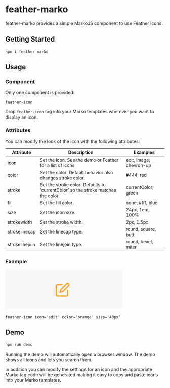 # feather-marko
feather-marko provides a simple MarkoJS component to use Feather icons.

## Getting Started
```
npm i feather-marko
```

## Usage

### Component
Only one component is provided:
```
feather-icon
```
Drop `feather-icon` tag into your Marko templates wherever you want to display an icon.

### Attributes
You can modify the look of the icon with the following attributes:

Attribute | Description | Examples
------------ | ------------- | -----------
icon | Set the icon. See the demo or Feather for a list of icons. | edit, image, chevron-up
color | Set the color. Default behavior also changes stroke color. | #444, red
stroke | Set the stroke color. Defaults to 'currentColor' so the stroke matches the color. | currentColor, green
fill | Set the fill color. | none, #fff, blue
size | Set the icon size. | 24px, 1em, 100%
strokewidth | Set the stroke width. | 2px, 1.5px
strokelinecap | Set the linecap type. | round, square, butt
strokelinejoin | Set the linejoin type. | round, bevel, miter

### Example
![Edit Icon Orange](./assets/edit-example.png)
```
feather-icon icon='edit' color='orange' size='48px'
```

## Demo
```
npm run demo
```
Running the demo will automatically open a browser window. The demo shows all icons and lets you search them.

In addition you can modify the settings for an icon and the appropriate Marko tag code will be generated making it easy to copy and paste icons into your Marko templates.